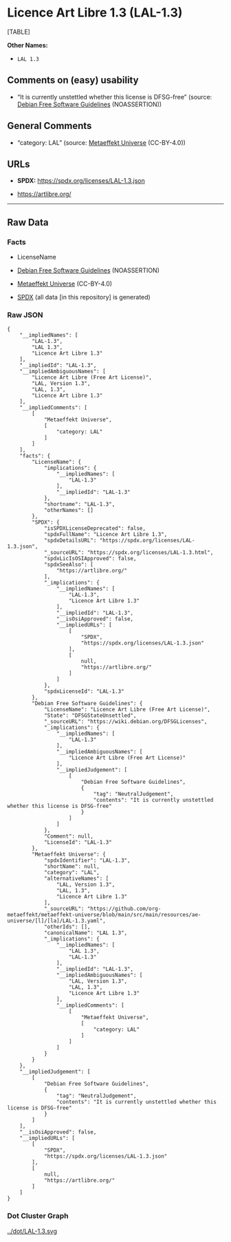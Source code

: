 # Licence Art Libre 1.3 (LAL-1.3)

[TABLE]

**Other Names:**

-   `LAL 1.3`

## Comments on (easy) usability

-   “It is currently unstettled whether this license is DFSG-free”
    (source: [Debian Free Software
    Guidelines](https://wiki.debian.org/DFSGLicenses "Debian Free Software Guidelines")
    (NOASSERTION))

## General Comments

-   “category: LAL” (source: [Metaeffekt
    Universe](https://github.com/org-metaeffekt/metaeffekt-universe/blob/main/src/main/resources/ae-universe/[l]/[la]/LAL-1.3.yaml "Metaeffekt Universe")
    (CC-BY-4.0))

## URLs

-   **SPDX:** https://spdx.org/licenses/LAL-1.3.json

-   https://artlibre.org/

------------------------------------------------------------------------

## Raw Data

### Facts

-   LicenseName

-   [Debian Free Software
    Guidelines](https://wiki.debian.org/DFSGLicenses "Debian Free Software Guidelines")
    (NOASSERTION)

-   [Metaeffekt
    Universe](https://github.com/org-metaeffekt/metaeffekt-universe/blob/main/src/main/resources/ae-universe/[l]/[la]/LAL-1.3.yaml "Metaeffekt Universe")
    (CC-BY-4.0)

-   [SPDX](https://spdx.org/licenses/LAL-1.3.html "SPDX") (all data \[in
    this repository\] is generated)

### Raw JSON

    {
        "__impliedNames": [
            "LAL-1.3",
            "LAL 1.3",
            "Licence Art Libre 1.3"
        ],
        "__impliedId": "LAL-1.3",
        "__impliedAmbiguousNames": [
            "Licence Art Libre (Free Art License)",
            "LAL, Version 1.3",
            "LAL, 1.3",
            "Licence Art Libre 1.3"
        ],
        "__impliedComments": [
            [
                "Metaeffekt Universe",
                [
                    "category: LAL"
                ]
            ]
        ],
        "facts": {
            "LicenseName": {
                "implications": {
                    "__impliedNames": [
                        "LAL-1.3"
                    ],
                    "__impliedId": "LAL-1.3"
                },
                "shortname": "LAL-1.3",
                "otherNames": []
            },
            "SPDX": {
                "isSPDXLicenseDeprecated": false,
                "spdxFullName": "Licence Art Libre 1.3",
                "spdxDetailsURL": "https://spdx.org/licenses/LAL-1.3.json",
                "_sourceURL": "https://spdx.org/licenses/LAL-1.3.html",
                "spdxLicIsOSIApproved": false,
                "spdxSeeAlso": [
                    "https://artlibre.org/"
                ],
                "_implications": {
                    "__impliedNames": [
                        "LAL-1.3",
                        "Licence Art Libre 1.3"
                    ],
                    "__impliedId": "LAL-1.3",
                    "__isOsiApproved": false,
                    "__impliedURLs": [
                        [
                            "SPDX",
                            "https://spdx.org/licenses/LAL-1.3.json"
                        ],
                        [
                            null,
                            "https://artlibre.org/"
                        ]
                    ]
                },
                "spdxLicenseId": "LAL-1.3"
            },
            "Debian Free Software Guidelines": {
                "LicenseName": "Licence Art Libre (Free Art License)",
                "State": "DFSGStateUnsettled",
                "_sourceURL": "https://wiki.debian.org/DFSGLicenses",
                "_implications": {
                    "__impliedNames": [
                        "LAL-1.3"
                    ],
                    "__impliedAmbiguousNames": [
                        "Licence Art Libre (Free Art License)"
                    ],
                    "__impliedJudgement": [
                        [
                            "Debian Free Software Guidelines",
                            {
                                "tag": "NeutralJudgement",
                                "contents": "It is currently unstettled whether this license is DFSG-free"
                            }
                        ]
                    ]
                },
                "Comment": null,
                "LicenseId": "LAL-1.3"
            },
            "Metaeffekt Universe": {
                "spdxIdentifier": "LAL-1.3",
                "shortName": null,
                "category": "LAL",
                "alternativeNames": [
                    "LAL, Version 1.3",
                    "LAL, 1.3",
                    "Licence Art Libre 1.3"
                ],
                "_sourceURL": "https://github.com/org-metaeffekt/metaeffekt-universe/blob/main/src/main/resources/ae-universe/[l]/[la]/LAL-1.3.yaml",
                "otherIds": [],
                "canonicalName": "LAL 1.3",
                "_implications": {
                    "__impliedNames": [
                        "LAL 1.3",
                        "LAL-1.3"
                    ],
                    "__impliedId": "LAL-1.3",
                    "__impliedAmbiguousNames": [
                        "LAL, Version 1.3",
                        "LAL, 1.3",
                        "Licence Art Libre 1.3"
                    ],
                    "__impliedComments": [
                        [
                            "Metaeffekt Universe",
                            [
                                "category: LAL"
                            ]
                        ]
                    ]
                }
            }
        },
        "__impliedJudgement": [
            [
                "Debian Free Software Guidelines",
                {
                    "tag": "NeutralJudgement",
                    "contents": "It is currently unstettled whether this license is DFSG-free"
                }
            ]
        ],
        "__isOsiApproved": false,
        "__impliedURLs": [
            [
                "SPDX",
                "https://spdx.org/licenses/LAL-1.3.json"
            ],
            [
                null,
                "https://artlibre.org/"
            ]
        ]
    }

### Dot Cluster Graph

[../dot/LAL-1.3.svg](../dot/LAL-1.3.svg "../dot/LAL-1.3.svg")
